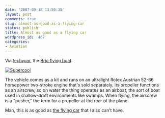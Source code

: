 ```yaml
---
date: '2007-09-18 13:50:35'
layout: post
comments: true
slug: almost-as-good-as-a-flying-car
status: publish
title: Almost as good as a flying car
wordpress_id: '467'
categories:
- Aviation
---
```


Via [techyum](http://techyum.com), the [Brio flying boat](http://techyum.com/2007/09/brio_flying_boat_1.html):


[![Supercool](http://www.phfactor.net/wp-pics/flyingboat-wpa.jpg)](http://techyum.com/2007/09/brio_flying_boat_1.html)





> 
The vehicle comes as a kit and runs on an ultralight Rotex Austrian 52-66 horsepower two-stroke engine that's sold separately. Its propeller functions as an airscrew, so on water the thing operates as an airboat, the sort of boat used in shallow-draft environments like swamps. When flying, the airscrew is a "pusher," the term for a propeller at the rear of the plane.




Man, this is as good as [the flying car](http://www.phfactor.net/wp/2006/08/08/i-want-my-damned-flying-car/) that I also can't have.
